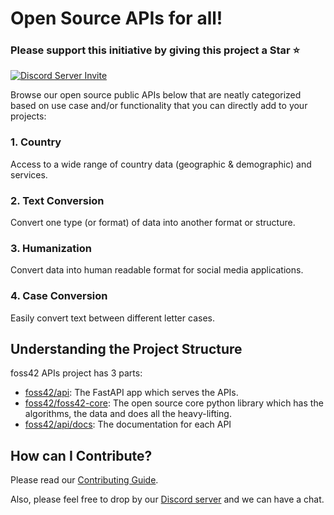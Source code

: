 # Open Source APIs for all!

### Please support this initiative by giving this project a Star ⭐️

[![Discord Server Invite](https://img.shields.io/badge/DISCORD-JOIN%20SERVER-5663F7?style=for-the-badge&logo=discord&logoColor=white)](https://bit.ly/heyfoss)

Browse our open source public APIs below that are neatly categorized based on use case and/or functionality that you can directly add to your projects:

### 1. Country

Access to a wide range of country data (geographic & demographic) and services.

### 2. Text Conversion

Convert one type (or format) of data into another format or structure.

### 3. Humanization

Convert data into human readable format for social media applications.

### 4. Case Conversion

Easily convert text between different letter cases.

## Understanding the Project Structure

foss42 APIs project has 3 parts:

- [foss42/api](https://github.com/foss42/api): The FastAPI app which serves the APIs.
- [foss42/foss42-core](https://github.com/foss42/foss42-core): The open source core python library which has the algorithms, the data and does all the heavy-lifting.
- [foss42/api/docs](https://github.com/foss42/api/tree/main/docs): The documentation for each API

## How can I Contribute?

Please read our [Contributing Guide](https://github.com/foss42/api/blob/main/CONTRIBUTING.md).

Also, please feel free to drop by our [Discord server](https://bit.ly/heyfoss) and we can have a chat.
